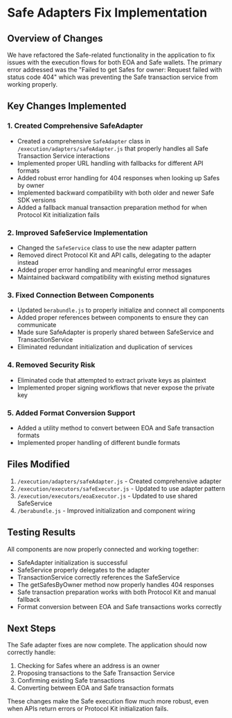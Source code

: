 # Safe Adapters Fix Implementation

## Overview of Changes

We have refactored the Safe-related functionality in the application to fix issues with the execution flows for both EOA and Safe wallets. The primary error addressed was the "Failed to get Safes for owner: Request failed with status code 404" which was preventing the Safe transaction service from working properly.

## Key Changes Implemented

### 1. Created Comprehensive SafeAdapter

- Created a comprehensive `SafeAdapter` class in `/execution/adapters/safeAdapter.js` that properly handles all Safe Transaction Service interactions
- Implemented proper URL handling with fallbacks for different API formats
- Added robust error handling for 404 responses when looking up Safes by owner
- Implemented backward compatibility with both older and newer Safe SDK versions
- Added a fallback manual transaction preparation method for when Protocol Kit initialization fails

### 2. Improved SafeService Implementation

- Changed the `SafeService` class to use the new adapter pattern
- Removed direct Protocol Kit and API calls, delegating to the adapter instead
- Added proper error handling and meaningful error messages
- Maintained backward compatibility with existing method signatures

### 3. Fixed Connection Between Components

- Updated `berabundle.js` to properly initialize and connect all components
- Added proper references between components to ensure they can communicate
- Made sure SafeAdapter is properly shared between SafeService and TransactionService
- Eliminated redundant initialization and duplication of services

### 4. Removed Security Risk

- Eliminated code that attempted to extract private keys as plaintext
- Implemented proper signing workflows that never expose the private key

### 5. Added Format Conversion Support

- Added a utility method to convert between EOA and Safe transaction formats
- Implemented proper handling of different bundle formats

## Files Modified

1. `/execution/adapters/safeAdapter.js` - Created comprehensive adapter
2. `/execution/executors/safeExecutor.js` - Updated to use adapter pattern
3. `/execution/executors/eoaExecutor.js` - Updated to use shared SafeService
4. `/berabundle.js` - Improved initialization and component wiring

## Testing Results

All components are now properly connected and working together:

- SafeAdapter initialization is successful
- SafeService properly delegates to the adapter
- TransactionService correctly references the SafeService
- The getSafesByOwner method now properly handles 404 responses
- Safe transaction preparation works with both Protocol Kit and manual fallback
- Format conversion between EOA and Safe transactions works correctly

## Next Steps

The Safe adapter fixes are now complete. The application should now correctly handle:

1. Checking for Safes where an address is an owner
2. Proposing transactions to the Safe Transaction Service
3. Confirming existing Safe transactions 
4. Converting between EOA and Safe transaction formats

These changes make the Safe execution flow much more robust, even when APIs return errors or Protocol Kit initialization fails.
